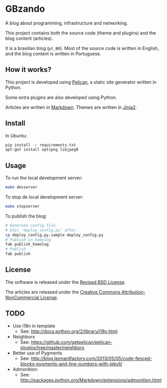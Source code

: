 GBzando
=======

A blog about programming, infrastructure and networking.

This project contains both the source code (theme and plugins) and the blog content (articles).

It is a brasilian blog (`pt_BR`). Most of the source code is written in English, and the blog content is written in Portuguese.

How it works?
-------------

This project is developed using [Pelican](https://github.com/getpelican/pelican/), a static site generator written in Python.

Some extra plugins are also developed using Python.

Articles are written in [Markdown](http://daringfireball.net/projects/markdown/). Themes are written in [Jinja2](http://jinja.pocoo.org).

Install
-------

In Ubuntu:

```sh
pip install -r requirements.txt
apt-get install optipng libjpeg8
```

Usage
-----

To run the local development server:

```sh
make devserver
```

To stop de local development server:

```sh
make stopserver
```

To publish the blog:

```sh
# Generate config file
# Edit 'deploy_config.py' after.
cp deploy_config.py.sample deploy_config.py
# Publish in homolog
fab publish_homolog
# Publish
fab publish
```

License
-------

The software is released under the [Revised BSD License](LICENSE).

The articles are released under the [Creative Commons Attribution-NonCommercial License](http://creativecommons.org/licenses/by-nc/3.0/deed.en_US).

TODO
----

- Use i18n in template
	- See: http://docs.python.org/2/library/i18n.html
- Neighbors
	- See: https://github.com/getpelican/pelican-plugins/tree/master/neighbors
- Better use of Pygments
	- See: http://blog.leonardfactory.com/2013/05/05/code-fenced-blocks-pygments-and-line-numbers-with-jekyll/
- Admonition:
	- See: http://packages.python.org/Markdown/extensions/admonition.html
